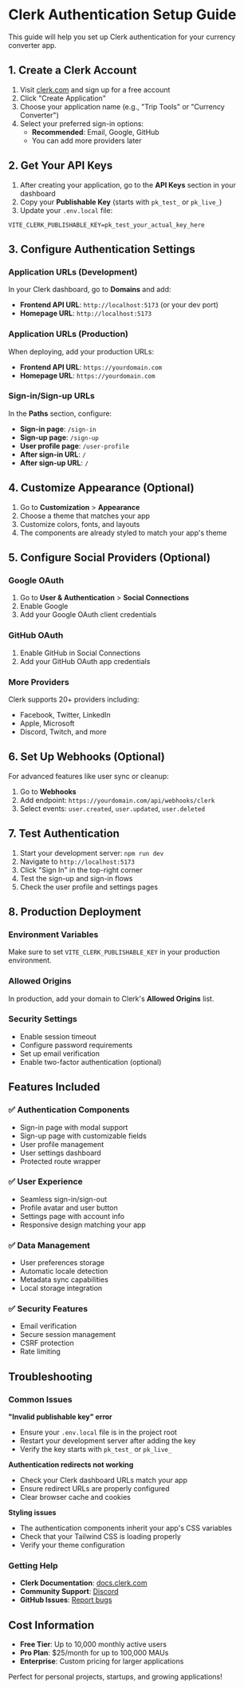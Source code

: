 # Clerk Authentication Setup Guide

This guide will help you set up Clerk authentication for your currency converter app.

## 1. Create a Clerk Account

1. Visit [clerk.com](https://clerk.com/) and sign up for a free account
2. Click "Create Application" 
3. Choose your application name (e.g., "Trip Tools" or "Currency Converter")
4. Select your preferred sign-in options:
   - **Recommended**: Email, Google, GitHub
   - You can add more providers later

## 2. Get Your API Keys

1. After creating your application, go to the **API Keys** section in your dashboard
2. Copy your **Publishable Key** (starts with `pk_test_` or `pk_live_`)
3. Update your `.env.local` file:

```env
VITE_CLERK_PUBLISHABLE_KEY=pk_test_your_actual_key_here
```

## 3. Configure Authentication Settings

### Application URLs (Development)
In your Clerk dashboard, go to **Domains** and add:
- **Frontend API URL**: `http://localhost:5173` (or your dev port)
- **Homepage URL**: `http://localhost:5173`

### Application URLs (Production)  
When deploying, add your production URLs:
- **Frontend API URL**: `https://yourdomain.com`
- **Homepage URL**: `https://yourdomain.com`

### Sign-in/Sign-up URLs
In the **Paths** section, configure:
- **Sign-in page**: `/sign-in`
- **Sign-up page**: `/sign-up` 
- **User profile page**: `/user-profile`
- **After sign-in URL**: `/`
- **After sign-up URL**: `/`

## 4. Customize Appearance (Optional)

1. Go to **Customization** > **Appearance**
2. Choose a theme that matches your app
3. Customize colors, fonts, and layouts
4. The components are already styled to match your app's theme

## 5. Configure Social Providers (Optional)

### Google OAuth
1. Go to **User & Authentication** > **Social Connections**
2. Enable Google
3. Add your Google OAuth client credentials

### GitHub OAuth  
1. Enable GitHub in Social Connections
2. Add your GitHub OAuth app credentials

### More Providers
Clerk supports 20+ providers including:
- Facebook, Twitter, LinkedIn
- Apple, Microsoft
- Discord, Twitch, and more

## 6. Set Up Webhooks (Optional)

For advanced features like user sync or cleanup:
1. Go to **Webhooks**
2. Add endpoint: `https://yourdomain.com/api/webhooks/clerk`
3. Select events: `user.created`, `user.updated`, `user.deleted`

## 7. Test Authentication

1. Start your development server: `npm run dev`
2. Navigate to `http://localhost:5173`
3. Click "Sign In" in the top-right corner
4. Test the sign-up and sign-in flows
5. Check the user profile and settings pages

## 8. Production Deployment

### Environment Variables
Make sure to set `VITE_CLERK_PUBLISHABLE_KEY` in your production environment.

### Allowed Origins
In production, add your domain to Clerk's **Allowed Origins** list.

### Security Settings
- Enable session timeout
- Configure password requirements
- Set up email verification
- Enable two-factor authentication (optional)

## Features Included

### ✅ Authentication Components
- Sign-in page with modal support
- Sign-up page with customizable fields
- User profile management
- User settings dashboard
- Protected route wrapper

### ✅ User Experience
- Seamless sign-in/sign-out
- Profile avatar and user button
- Settings page with account info
- Responsive design matching your app

### ✅ Data Management
- User preferences storage
- Automatic locale detection
- Metadata sync capabilities
- Local storage integration

### ✅ Security Features
- Email verification
- Secure session management
- CSRF protection
- Rate limiting

## Troubleshooting

### Common Issues

**"Invalid publishable key" error**
- Ensure your `.env.local` file is in the project root
- Restart your development server after adding the key
- Verify the key starts with `pk_test_` or `pk_live_`

**Authentication redirects not working**
- Check your Clerk dashboard URLs match your app
- Ensure redirect URLs are properly configured
- Clear browser cache and cookies

**Styling issues**
- The authentication components inherit your app's CSS variables
- Check that your Tailwind CSS is loading properly
- Verify your theme configuration

### Getting Help

- **Clerk Documentation**: [docs.clerk.com](https://docs.clerk.com/)
- **Community Support**: [Discord](https://discord.com/invite/b5rXHjAg7A)
- **GitHub Issues**: [Report bugs](https://github.com/clerk/javascript)

## Cost Information

- **Free Tier**: Up to 10,000 monthly active users
- **Pro Plan**: $25/month for up to 100,000 MAUs
- **Enterprise**: Custom pricing for larger applications

Perfect for personal projects, startups, and growing applications!
